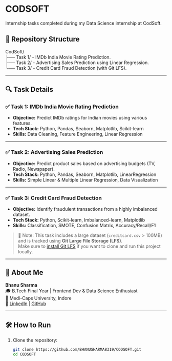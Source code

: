 # CODSOFT
Internship tasks completed during my Data Science internship at CodSoft.

## 📁 Repository Structure
CodSoft/  
├── Task 1/ - IMDb India Movie Rating Prediction.    
├── Task 2/ - Advertising Sales Prediction using Linear Regression.  
└── Task 3/ - Credit Card Fraud Detection (with Git LFS).  

---

## 🔍 Task Details

### ✅ Task 1: IMDb India Movie Rating Prediction
- **Objective:** Predict IMDb ratings for Indian movies using various features.
- **Tech Stack:** Python, Pandas, Seaborn, Matplotlib, Scikit-learn
- **Skills:** Data Cleaning, Feature Engineering, Linear Regression

---

### ✅ Task 2: Advertising Sales Prediction
- **Objective:** Predict product sales based on advertising budgets (TV, Radio, Newspaper).
- **Tech Stack:** Python, Pandas, Seaborn, Matplotlib, LinearRegression
- **Skills:** Simple Linear & Multiple Linear Regression, Data Visualization

---

### ✅ Task 3: Credit Card Fraud Detection
- **Objective:** Identify fraudulent transactions from a highly imbalanced dataset.
- **Tech Stack:** Python, Scikit-learn, Imbalanced-learn, Matplotlib
- **Skills:** Classification, SMOTE, Confusion Matrix, Accuracy/Recall/F1

> 📝 Note: This task includes a large dataset (`creditcard.csv` > 100MB) and is tracked using **Git Large File Storage (LFS)**.  
> Make sure to [install Git LFS](https://git-lfs.github.com/) if you want to clone and run this project locally.

---

## 🔗 About Me

**Bhanu Sharma**  
🎓 B.Tech Final Year | Frontend Dev & Data Science Enthusiast  
📍 Medi-Caps University, Indore  
🔗 [LinkedIn](https://www.linkedin.com/in/bhanusharma-cse) | [GitHub](https://github.com/BHANUSHARMA8319)

---
## 🛠️ How to Run

1. Clone the repository:
   ```bash
   git clone https://github.com/BHANUSHARMA8319/CODSOFT.git
   cd CODSOFT
